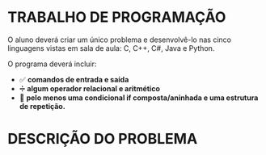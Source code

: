 
# TRABALHO DE PROGRAMAÇÃO

O aluno deverá criar um único problema e desenvolvê-lo nas cinco linguagens vistas em sala de aula: 
C, C++, C#, Java e Python. 

O programa deverá incluir:

- ✅ **comandos de entrada e saída**
- ➗ **algum operador relacional e aritmético** 
- 🔁 **pelo menos uma condicional if composta/aninhada e uma estrutura de repetição.**

# DESCRIÇÃO DO PROBLEMA

